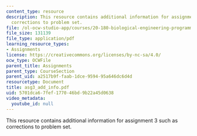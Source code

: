 ```yaml
---
content_type: resource
description: This resource contains additional information for assignment 3 such as
  corrections to problem set.
file: /ol-ocw-studio-app/courses/20-180-biological-engineering-programming-spring-2006/5701dca67fef177046bd9b22a45d0638_asg3_add_info.pdf
file_size: 131139
file_type: application/pdf
learning_resource_types:
- Assignments
license: https://creativecommons.org/licenses/by-nc-sa/4.0/
ocw_type: OCWFile
parent_title: Assignments
parent_type: CourseSection
parent_uid: a2517b9f-faab-1dce-9594-95a646dc6d4d
resourcetype: Document
title: asg3_add_info.pdf
uid: 5701dca6-7fef-1770-46bd-9b22a45d0638
video_metadata:
  youtube_id: null
---
```

This resource contains additional information for assignment 3 such as corrections to problem set.